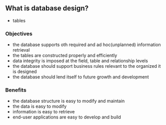 ## What is database design?
- tables

### Objectives
- the database supports oth required and ad hoc(unplanned) information retrieval
- the tables are constructed properly and efficiently
- data integrity is imposed at the field, table and relationship levels
- the database should support business rules relevant to the organized it is designed
- the database should lend itself to future growth and development

### Benefits
- the database structure is easy to modify and maintain
- the data is easy to modify
- information is easy to retrieve
- end-user applications are easy to develop and build
